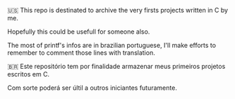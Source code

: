 🇺🇸 This repo is destinated to archive the very firsts projects written in C by me. 

Hopefully this could be usefull for someone also.

The most of printf's infos are in brazilian portuguese, I'll make efforts to remember to comment those lines with translation.


🇧🇷 Este repositório tem por finalidade armazenar meus primeiros projetos escritos em C.

Com sorte poderá ser últil a outros iniciantes futuramente.